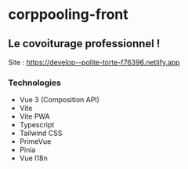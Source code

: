 # corppooling-front

## Le covoiturage professionnel !

Site : <a href="https://develop--polite-torte-f76396.netlify.app" target="_blank">https://develop--polite-torte-f76396.netlify.app</a>

### Technologies

- Vue 3 (Composition API)
- Vite
- Vite PWA
- Typescript
- Tailwind CSS
- PrimeVue
- Pinia
- Vue I18n